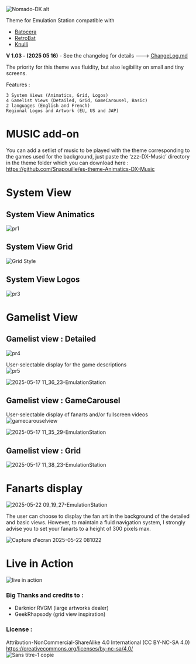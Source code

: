 ![Nomado-DX alt](https://github.com/user-attachments/assets/46aaa145-2fbc-471c-b37a-f99d24054380)


Theme for Emulation Station compatible with
- [Batocera](https://batocera.org/)
- [RetroBat](https://www.retrobat.org/)
- [Knulli](https://knulli.org/)

**V 1.03 - (2025 05 16)** - See the changelog for details ---> [ChangeLog.md](/ChangeLog.md)

The priority for this theme was fluidity, but also legibility on small and tiny screens.

Features :

    3 System Views (Animatics, Grid, Logos)
    4 Gamelist Views (Detailed, Grid, GameCarousel, Basic)
    2 languages (English and French)
    Regional Logos and Artwork (EU, US and JAP)
	

# MUSIC add-on
You can add a setlist of music to be played with the theme corresponding to the games used for the background, just paste the ‘zzz-DX-Music’ directory in the theme folder which you can download here : 
https://github.com/Snapouille/es-theme-Animatics-DX-Music

# System View

## System View Animatics
![pr1](https://github.com/user-attachments/assets/32723bf6-55dd-4a1c-91dd-5d51b15de7b3)


## System View Grid
![Grid Style](https://github.com/user-attachments/assets/0453b2bb-80a1-4d7d-9852-842f2e9bfd86)


## System View Logos
![pr3](https://github.com/user-attachments/assets/001b0e43-350d-45b3-8adc-6de62b336cc6)



# Gamelist View

## Gamelist view : Detailed
![pr4](https://github.com/user-attachments/assets/332ecb60-0c05-45d2-91fe-c7a90060d63a)  
  
User-selectable display for the game descriptions  
![pr5](https://github.com/user-attachments/assets/e81ca17b-a8d0-40c8-8dd8-9209c0cb0c6a)
  
![2025-05-17 11_36_23-EmulationStation](https://github.com/user-attachments/assets/fb3f69c7-544a-41ba-a4ab-10d5f1a9f5d0)
  
  
## Gamelist view : GameCarousel
User-selectable display of fanarts and/or fullscreen videos
![gamecarouselview](https://github.com/user-attachments/assets/c64f4a96-69d1-4813-b2f6-3e23d71fef5e)
  
![2025-05-17 11_35_29-EmulationStation](https://github.com/user-attachments/assets/ee691a67-c323-45da-bc86-4ceddb72c423)
  

## Gamelist view : Grid
  
![2025-05-17 11_38_23-EmulationStation](https://github.com/user-attachments/assets/ed43bfd7-fd4a-401d-a869-d66970db113c)
  


# Fanarts display

![2025-05-22 09_19_27-EmulationStation](https://github.com/user-attachments/assets/dea1b4a3-1f60-48b5-9eb4-dba044a366b7)
  
The user can choose to display the fan art in the background of the detailed and basic views. However, to maintain a fluid navigation system, I strongly advise you to set your fanarts to a height of 300 pixels max.  
  
![Capture d'écran 2025-05-22 081022](https://github.com/user-attachments/assets/f8378ba9-29da-4510-ac7e-634fd3c402a0)

  
# Live in Action
![live in action](https://github.com/user-attachments/assets/e691bc98-a8a1-44a2-8182-e135519fbae4)
  
  

### Big Thanks and credits to :
- Darknior RVGM (large artworks dealer)
- GeekRhapsody (grid view inspiration)
  
  
### License :
Attribution-NonCommercial-ShareAlike 4.0 International (CC BY-NC-SA 4.0)  
https://creativecommons.org/licenses/by-nc-sa/4.0/  
![Sans titre-1 copie](https://github.com/user-attachments/assets/ab143e49-9fb6-4d75-a7ad-b97928454c27)
